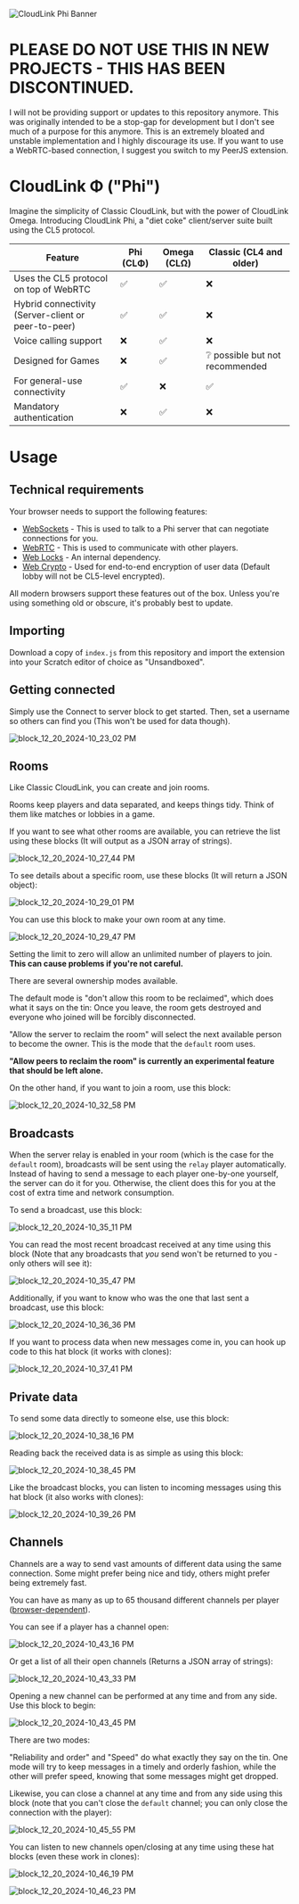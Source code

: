 ![CloudLink Phi Banner](https://github.com/user-attachments/assets/f28b880c-baa0-450a-ab60-ee0a034dc679)

# PLEASE DO NOT USE THIS IN NEW PROJECTS - THIS HAS BEEN DISCONTINUED.
I will not be providing support or updates to this repository anymore. This was originally intended to be a stop-gap for development but I don't see much of a purpose for this anymore.
This is an extremely bloated and unstable implementation and I highly discourage its use. If you want to use a WebRTC-based connection, I suggest you switch to my PeerJS extension.

# CloudLink Φ ("Phi")

Imagine the simplicity of Classic CloudLink, but with the power of CloudLink Omega. Introducing CloudLink Phi, a "diet coke" client/server suite built using the CL5 protocol.

| Feature                                             | Phi (CLΦ) | Omega (CLΩ) | Classic (CL4 and older)        | 
|-----------------------------------------------------|-----------|-------------|--------------------------------|
| Uses the CL5 protocol on top of WebRTC              | ✅        | ✅         | ❌                             | 
| Hybrid connectivity (Server-client or peer-to-peer) | ✅        | ✅         | ❌                             |
| Voice calling support                               | ❌        | ✅         | ❌                             |
| Designed for Games                                  | ❌        | ✅         | ❔ possible but not recommended |
| For general-use connectivity                        | ✅        | ❌         | ✅                             |
| Mandatory authentication                            | ❌        | ✅         | ❌                             |

# Usage
## Technical requirements
Your browser needs to support the following features:
* [WebSockets](https://developer.mozilla.org/en-US/docs/Web/API/WebSockets_API) - This is used to talk to a Phi server that can negotiate connections for you.
* [WebRTC](https://developer.mozilla.org/en-US/docs/Web/API/WebRTC_API) - This is used to communicate with other players.
* [Web Locks](https://developer.mozilla.org/en-US/docs/Web/API/Web_Locks_API) - An internal dependency.
* [Web Crypto](https://developer.mozilla.org/en-US/docs/Web/API/Web_Crypto_API) - Used for end-to-end encryption of user data (Default lobby will not be CL5-level encrypted).

All modern browsers support these features out of the box. Unless you're using something old or obscure, it's probably best to update.

## Importing
Download a copy of `index.js` from this repository and import the extension into your Scratch editor of choice as "Unsandboxed".

## Getting connected
Simply use the Connect to server block to get started. Then, set a username so others can find you (This won't be used for data though).

![block_12_20_2024-10_23_02 PM](https://github.com/user-attachments/assets/546b35bb-69f8-4253-a30a-66c22481bbd1)

## Rooms
Like Classic CloudLink, you can create and join rooms. 

Rooms keep players and data separated, and keeps things tidy. Think of them like matches or lobbies in a game.

If you want to see what other rooms are available, you can retrieve the list using these blocks (It will output as a JSON array of strings).

![block_12_20_2024-10_27_44 PM](https://github.com/user-attachments/assets/c9d38fcb-aa22-46de-8c1f-ba2b9f8d0cf0)

To see details about a specific room, use these blocks (It will return a JSON object):

![block_12_20_2024-10_29_01 PM](https://github.com/user-attachments/assets/a9033b63-9aae-4659-b28c-3b1aa2588960)

You can use this block to make your own room at any time.

![block_12_20_2024-10_29_47 PM](https://github.com/user-attachments/assets/93c9fcbc-6673-429e-8ac8-0aa13a7c8a7a)

Setting the limit to zero will allow an unlimited number of players to join. **This can cause problems if you're not careful.**

There are several ownership modes available.

The default mode is "don't allow this room to be reclaimed", which does what it says on the tin: Once you leave, the room gets destroyed and everyone who joined will be forcibly disconnected.

"Allow the server to reclaim the room" will select the next available person to become the owner. This is the mode that the `default` room uses.

**"Allow peers to reclaim the room" is currently an experimental feature that should be left alone.**

On the other hand, if you want to join a room, use this block:

![block_12_20_2024-10_32_58 PM](https://github.com/user-attachments/assets/84450985-2145-4f18-87de-463a050bd559)

## Broadcasts

When the server relay is enabled in your room (which is the case for the `default` room), broadcasts will be sent using the `relay` player automatically. Instead of having to send a message to each player one-by-one yourself, the server can do it for you. Otherwise, the client does this for you at the cost of extra time and network consumption.

To send a broadcast, use this block:

![block_12_20_2024-10_35_11 PM](https://github.com/user-attachments/assets/4285cb8a-92a4-464b-8d63-dfd5528e94c5)

You can read the most recent broadcast received at any time using this block (Note that any broadcasts that *you* send won't be returned to you - only others will see it):

![block_12_20_2024-10_35_47 PM](https://github.com/user-attachments/assets/4021b95f-8436-49e6-8639-c10b19ee1809)

Additionally, if you want to know who was the one that last sent a broadcast, use this block:

![block_12_20_2024-10_36_36 PM](https://github.com/user-attachments/assets/fe73f4eb-df48-48a6-9837-02f316423c79)

If you want to process data when new messages come in, you can hook up code to this hat block (it works with clones):

![block_12_20_2024-10_37_41 PM](https://github.com/user-attachments/assets/b2ccf51d-d186-4e1d-87ba-e0979ad46b0f)

## Private data

To send some data directly to someone else, use this block:

![block_12_20_2024-10_38_16 PM](https://github.com/user-attachments/assets/0eb662d1-3008-428c-aefc-23ab61a45e40)

Reading back the received data is as simple as using this block:

![block_12_20_2024-10_38_45 PM](https://github.com/user-attachments/assets/5eff52b4-bbf5-40be-99ab-12152ef70c46)

Like the broadcast blocks, you can listen to incoming messages using this hat block (it also works with clones):

![block_12_20_2024-10_39_26 PM](https://github.com/user-attachments/assets/99208209-3be2-41d9-9ddc-ca6cbed2c741)

## Channels

Channels are a way to send vast amounts of different data using the same connection. Some might prefer being nice and tidy, others might prefer being extremely fast.

You can have as many as up to 65 thousand different channels per player ([browser-dependent](https://developer.mozilla.org/en-US/docs/Web/API/RTCDataChannel)). 

You can see if a player has a channel open:

![block_12_20_2024-10_43_16 PM](https://github.com/user-attachments/assets/1496c387-896f-41d9-a83d-a7e41fe426c6)

Or get a list of all their open channels (Returns a JSON array of strings):

![block_12_20_2024-10_43_33 PM](https://github.com/user-attachments/assets/a42f5c54-3ab6-49e9-9c18-fe0b8debb027)

Opening a new channel can be performed at any time and from any side. Use this block to begin:

![block_12_20_2024-10_43_45 PM](https://github.com/user-attachments/assets/0511504f-e702-4b33-9781-4af55876f2c5)

There are two modes:

"Reliability and order" and "Speed" do what exactly they say on the tin. One mode will try to keep messages in a timely and orderly fashion, while the other will prefer speed, knowing that some messages might get dropped.

Likewise, you can close a channel at any time and from any side using this block (note that you can't close the `default` channel; you can only close the connection with the player):

![block_12_20_2024-10_45_55 PM](https://github.com/user-attachments/assets/68120578-da2b-44f5-8996-9f4fbe4eaa68)

You can listen to new channels open/closing at any time using these hat blocks (even these work in clones):

![block_12_20_2024-10_46_19 PM](https://github.com/user-attachments/assets/acc86149-2fd1-4988-af33-53bf62d0d3a2)

![block_12_20_2024-10_46_23 PM](https://github.com/user-attachments/assets/999ecbce-cd54-4ec5-a436-c9396566c49e)
